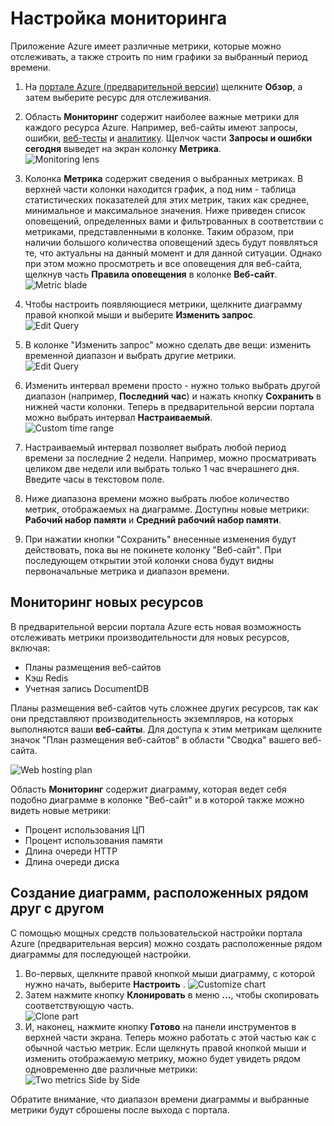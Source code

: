 <properties 
	pageTitle="Как настроить мониторинг" 
	description="Узнайте, как настроить диаграммы мониторинга в Azure." 
	authors="alancameronwills" 
	manager="kamrani" 
	editor="" 
	services="application-insights" 
	documentationCenter=""/>

<tags 
	ms.service="application-insights" 
	ms.workload="tbd" 
	ms.tgt_pltfrm="ibiza" 
	ms.devlang="na" 
	ms.topic="article" 
	ms.date="2014-11-04" 
	ms.author="awills"/>

# Настройка мониторинга

Приложение Azure имеет различные метрики, которые можно отслеживать, а также строить по ним графики за выбранный период времени.

1. На [портале Azure (предварительной версии)](https://portal.azure.com/) щелкните **Обзор**, а затем выберите ресурс для отслеживания.
2. Область **Мониторинг** содержит наиболее важные метрики для каждого ресурса Azure. Например, веб-сайты имеют запросы, ошибки, [веб-тесты](http://go.microsoft.com/fwlink/?LinkID=394528&clcid=0x409) и [аналитику](http://go.microsoft.com/fwlink/?LinkID=394529&clcid=0x409). Щелчок части **Запросы и ошибки сегодня** выведет на экран колонку **Метрика**.  
    ![Monitoring lens](./media/insights-how-to-customize-monitoring/Insights_MonitoringChart.png)
3. Колонка **Метрика** содержит сведения о выбранных метриках. В верхней части колонки находится график, а под ним - таблица статистических показателей для этих метрик, таких как среднее, минимальное и максимальное значения. Ниже приведен список оповещений, определенных вами и фильтрованных в соответствии с метриками, представленными в колонке. Таким образом, при наличии большого количества оповещений здесь будут появляться те, что актуальны на данный момент и для данной ситуации. Однако при этом можно просмотреть и все оповещения для веб-сайта, щелкнув часть **Правила оповещения** в колонке **Веб-сайт**.  
    ![Metric blade](./media/insights-how-to-customize-monitoring/Insights_MetricBlade.png)
4. Чтобы настроить появляющиеся метрики, щелкните диаграмму правой кнопкой мыши и выберите **Изменить запрос**.  
    ![Edit Query](./media/insights-how-to-customize-monitoring/Insights_MetricMenu.png)
5. В колонке "Изменить запрос" можно сделать две вещи: изменить временной диапазон и выбрать другие метрики.  
    ![Edit Query](./media/insights-how-to-customize-monitoring/Insights_EditQuery.png)
6. Изменить интервал времени просто - нужно только выбрать другой диапазон (например, **Последний час**) и нажать кнопку **Сохранить** в нижней части колонки. Теперь в предварительной версии портала можно выбрать интервал **Настраиваемый**.  
    ![Custom time range](./media/insights-how-to-customize-monitoring/Insights_CustomTime.png)
7. Настраиваемый интервал позволяет выбрать любой период времени за последние 2 недели. Например, можно просматривать целиком две недели или выбрать только 1 час вчерашнего дня. Введите часы в текстовом поле.
8. Ниже диапазона времени можно выбрать любое количество метрик, отображаемых на диаграмме. Доступны новые метрики: **Рабочий набор памяти** и **Средний рабочий набор памяти**.

9. При нажатии кнопки "Сохранить" внесенные изменения будут действовать, пока вы не покинете колонку "Веб-сайт". При последующем открытии этой колонки снова будут видны первоначальные метрика и диапазон времени.

## Мониторинг новых ресурсов

В предварительной версии портала Azure есть новая возможность отслеживать метрики производительности для новых ресурсов, включая:
- Планы размещения веб-сайтов
- Кэш Redis
- Учетная запись DocumentDB

Планы размещения веб-сайтов чуть сложнее других ресурсов, так как они представляют производительность экземпляров, на которых выполняются ваши **веб-сайты**. Для доступа к этим метрикам щелкните значок "План размещения веб-сайтов" в области "Сводка" вашего веб-сайта.

![Web hosting plan](./media/insights-how-to-customize-monitoring/Insights_WHPSelect.png)

Область **Мониторинг** содержит диаграмму, которая ведет себя подобно диаграмме в колонке "Веб-сайт" и в которой также можно видеть новые метрики:

- Процент использования ЦП
- Процент использования памяти
- Длина очереди HTTP
- Длина очереди диска

## Создание диаграмм, расположенных рядом друг с другом

С помощью мощных средств пользовательской настройки портала Azure (предварительная версия) можно создать расположенные рядом диаграммы для последующей настройки.

1. Во-первых, щелкните правой кнопкой мыши диаграмму, с которой нужно начать, выберите **Настроить**  .
    ![Customize chart](./media/insights-how-to-customize-monitoring/Insights_Customize.png)
2. Затем нажмите кнопку **Клонировать** в меню **...**, чтобы скопировать соответствующую часть.  
    ![Clone part](./media/insights-how-to-customize-monitoring/Insights_ClonePart.png)
3. И, наконец, нажмите кнопку **Готово** на панели инструментов в верхней части экрана. Теперь можно работать с этой частью как с обычной частью метрик. Если щелкнуть правой кнопкой мыши и изменить отображаемую метрику, можно будет увидеть рядом одновременно две различные метрики:  
    ![Two metrics Side by Side](./media/insights-how-to-customize-monitoring/Insights_SideBySide.png)

Обратите внимание, что диапазон времени диаграммы и выбранные метрики будут сброшены после выхода с портала.


<!--HONumber=46--> 
 